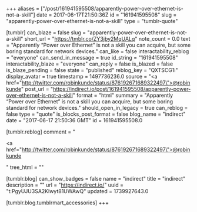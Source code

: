 +++
aliases = ["/post/161941595508/apparently-power-over-ethernet-is-not-a-skill"]
date = 2017-06-17T21:50:36Z
id = "161941595508"
slug = "apparently-power-over-ethernet-is-not-a-skill"
type = "tumblr-quote"

[tumblr]
can_blaze = false
slug = "apparently-power-over-ethernet-is-not-a-skill"
short_url = "https://tmblr.co/ZY3jby2MqUALq"
note_count = 0.0
text = "Apparently “Power over Ethernet” is not a skill you can acquire, but some boring standard for network devices."
can_like = false
interactability_reblog = "everyone"
can_send_in_message = true
id_string = "161941595508"
interactability_blaze = "everyone"
can_reply = false
is_blazed = false
is_blaze_pending = false
state = "published"
reblog_key = "QXTSCG1i"
display_avatar = true
timestamp = 1497736236.0
source = "<a href=\"http://twitter.com/robinkunde/status/876192671689322497\">@robinkunde</a>"
post_url = "https://indirect.io/post/161941595508/apparently-power-over-ethernet-is-not-a-skill"
format = "html"
summary = "Apparently “Power over Ethernet” is not a skill you can acquire, but some boring standard for network devices."
should_open_in_legacy = true
can_reblog = false
type = "quote"
is_blocks_post_format = false
blog_name = "indirect"
date = "2017-06-17 21:50:36 GMT"
id = 161941595508.0

[tumblr.reblog]
comment = "<p><a href=\"http://twitter.com/robinkunde/status/876192671689322497\">@robinkunde</a></p>"
tree_html = ""

[tumblr.blog]
can_show_badges = false
name = "indirect"
title = "indirect"
description = ""
url = "https://indirect.io/"
uuid = "t:PgyUJU3SA2Klwyt81UWAwQ"
updated = 1739927643.0

[tumblr.blog.tumblrmart_accessories]
+++
